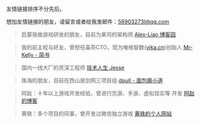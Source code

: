 友情链接排序不分先后。

想加友情链接的朋友，请留言或者给我发邮件：56903273l@qq.com



> 启蒙我做游戏研发的朋友，目前为某司的架构师
> [Alex-Liao 博客园](http://www.cnblogs.com/xingxueliao/)  

> 我的前主程与好友，曾担任喜茶CTO，现为唯格智数([vika.cn](https://vika.cn/))创始人
> [Mr-Kelly - 简书](http://www.jianshu.com/users/674f1a626944/latest_articles) 

> 国内一线大厂的资深工程师
> [技术人生 Jesse](http://www.luzexi.com) 

> 珠海的朋友，目前在西山居剑网三项目组
> [dpull - 面包屑小道](https://www.dpull.com)

> 阿赵：十年以上游戏开发经验，曾进行页游、手游、虚拟现实等 开发
> [阿赵的博客](https://blog.csdn.net/liweizhao)

> 黄轶：多个项目的同事，曾开发过微信独立游戏
> [黄轶的个人网站](http://www.fgreen.org/)